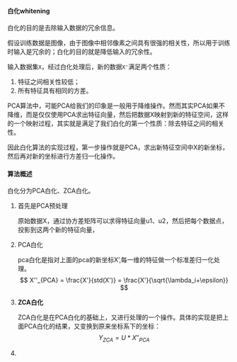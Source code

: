 #### **白化whitening**

白化的目的是去除输入数据的冗余信息。

假设训练数据是图像，由于图像中相邻像素之间具有很强的相关性，所以用于训练时输入是冗余的；白化的目的就是降低输入的冗余性。

 输入数据集`X`，经过白化处理后，新的数据`X'`满足两个性质：

1. 特征之间相关性较低；
2. 所有特征具有相同的方差。

PCA算法中，可能PCA给我们的印象是一般用于降维操作。然而其实PCA如果不降维，而是仅仅使用PCA求出特征向量，然后把数据X映射到新的特征空间，这样的一个映射过程，其实就是满足了我们白化的第一个性质：除去特征之间的相关性。

因此白化算法的实现过程，第一步操作就是PCA，求出新特征空间中X的新坐标，然后再对新的坐标进行方差归一化操作。

#### **算法概述**

白化分为PCA白化、ZCA白化。

1. 首先是PCA预处理 

   原始数据X，通过协方差矩阵可以求得特征向量u1、u2，然后把每个数据点，投影到这两个新的特征向量，

2. PCA白化

   pca白化是指对上面的pca的新坐标X’,每一维的特征做一个标准差归一化处理。
   $$
   X''_{PCA} = \frac{X'}{std(X')} = \frac{X'}{\sqrt{\lambda_i+\epsilon}}
   $$

3. **ZCA白化**

   ZCA白化是在PCA白化的基础上，又进行处理的一个操作。具体的实现是把上面PCA白化的结果，又变换到原来坐标系下的坐标：
   $$
   Y_{ZCA}=U*X''_{PCA}
   $$

4. 